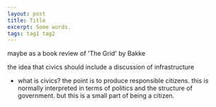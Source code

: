 ```yaml
---
layout: post
title: Title
excerpt: Some words.
tags: tag1 tag2
---
```


maybe as a book review of 'The Grid' by Bakke

the idea that civics should include a discussion of infrastructure

- what is civics? the point is to produce responsible citizens. this is normally interpreted in terms of politics and the structure of government. but this is a small part of being a citizen.



[hyptertext]: link
